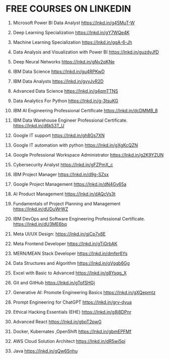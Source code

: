 # FREE COURSES ON LINKEDIN

1) Microsoft Power BI Data Analyst
https://lnkd.in/g45MuT-W

2) Deep Learning Specialization
https://lnkd.in/gY7WQe4K

3) Machine Learning Specialization
https://lnkd.in/ggA-6-Jh

4) Data Analysis and Visualization with Power BI
https://lnkd.in/guzdyJfD

5) Deep Neural Networks
https://lnkd.in/gNv2qKNe

6) IBM Data Science
https://lnkd.in/gu4RPKwD

7) IBM Data Analysts
https://lnkd.in/gyyJvR2D

8) Advanced Data Science
https://lnkd.in/g4qmTTNS

9) Data Analytics For Python
https://lnkd.in/g-3tsuKG

10) IBM AI Engineering Professional Certificate
https://lnkd.in/dcDMMB_8

11) IBM Data Warehouse Engineer Professional Certificate.
https://lnkd.in/d6k53T_U

12) Google IT support
https://lnkd.in/gh8Gs7XN

13) Google IT automation with python
https://lnkd.in/gXgKcQZN

14) Google Professional Workspace Administrator
https://lnkd.in/g2K9YZUN

15) Cybersecurity Analyst
https://lnkd.in/gFZPmX_c

16) IBM Project Manager
https://lnkd.in/d9g-SZsx

17) Google Project Management
https://lnkd.in/dN4Gv65a

18) AI Product Management
https://lnkd.in/dAQcVs3t

19) Fundamentals of Project Planning and Management 
 https://lnkd.in/dUDuWrWZ

20) IBM DevOps and Software Engineering Professional Certificate.
https://lnkd.in/dU3ME6bq

21) Meta UI/UX Design:
https://lnkd.in/gjCp7x8E

22) Meta Frontend Developer
https://lnkd.in/gTiGrbAK

23) MERN/MEAN Stack Developer
https://lnkd.in/dmfer6Ys

24) Data Structures and Algorithm
https://lnkd.in/gVggb6Gg

25) Excel with Basic to Advanced
https://lnkd.in/g8Ysqg_X

26) Git and GitHub
https://lnkd.in/gTpfSHGj

27) Generative AI: Promote Engineering Basics
https://lnkd.in/gXQepmtz

28) Prompt Engineering for ChatGPT
https://lnkd.in/grv-dyua

29) Ethical Hacking Essentials (EHE)
https://lnkd.in/g8j8DPnr

30) Advanced React
https://lnkd.in/gbpT2pwG

31) Docker, Kubernates ,OpenShift
https://lnkd.in/gbmEPFMf

32) AWS Cloud Solution Architect
https://lnkd.in/dR5wi5pi

33) Java
https://lnkd.in/gQw6Snhu
